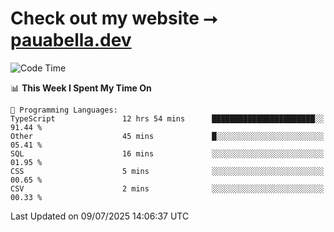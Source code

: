 # Check out my website ⭢ [pauabella.dev](https://pauabella.dev)

<!--START_SECTION:waka-->
![Code Time](http://img.shields.io/badge/Code%20Time-4%2C575%20hrs%2015%20mins-blue)

📊 **This Week I Spent My Time On** 

```text
💬 Programming Languages: 
TypeScript               12 hrs 54 mins      ███████████████████████░░   91.44 % 
Other                    45 mins             █░░░░░░░░░░░░░░░░░░░░░░░░   05.41 % 
SQL                      16 mins             ░░░░░░░░░░░░░░░░░░░░░░░░░   01.95 % 
CSS                      5 mins              ░░░░░░░░░░░░░░░░░░░░░░░░░   00.65 % 
CSV                      2 mins              ░░░░░░░░░░░░░░░░░░░░░░░░░   00.33 % 
```


 Last Updated on 09/07/2025 14:06:37 UTC
<!--END_SECTION:waka-->
